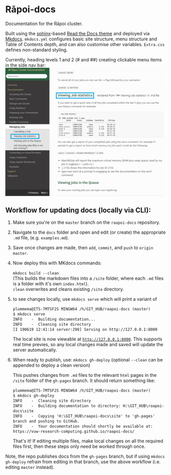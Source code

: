 # Rāpoi-docs
Documentation for the Rāpoi cluster.

Built using the <a href="http://127.0.0.1:8000">sphinx</a>-based <a href="https://docs.readthedocs.io/en/stable/intro/getting-started-with-sphinx.html">Read the Docs theme</a> and deployed via <a href="https://www.mkdocs.org/">Mkdocs</a>. ```mkdocs.yml``` configures basic site structure, menu structure and Table of Contents depth, and can also customise other variables. ```Extra.css``` defines non-standard styling. 

Currently, heading levels 1 and 2 (# and ##) creating clickable menu items in the side nav bar:
![Menu levels example](docs/img/Menu_structure.png)

## Workflow for updating docs (locally via CLI):

1. Make sure you're on the ```master``` branch on the ```raapoi-docs``` repository.

1. Navigate to the ```docs``` folder and open and edit (or create) the appropriate ```.md``` file, (e.g. ```examples.md```).

1. Save once changes are made, then ```add```, ```commit```, and ```push``` to ```origin master```.

1. Now deploy this with MKdocs commands:

	```mkdocs build --clean``` <br>
	(This builds the markdown files into a ```/site``` folder, where each ```.md``` files is a folder with it's own ```index.html```). 
	<br>
	```clean``` overwrites and cleans existing ```/site``` directory. 

1. to see changes locally, use ```mkdocs serve``` which will print a variant of 
	```
	plummema@ITS-7MTSF2S MINGW64 /h/GIT_HUB/raapoi-docs (master)
	$ mkdocs serve
	INFO    -  Building documentation...
	INFO    -  Cleaning site directory
	[I 190619 12:41:14 server:298] Serving on http://127.0.0.1:8000
	```
	The local site is now viewable at <a href="http://127.0.0.1:8000">```http://127.0.0.1:8000```</a>. This supports real time previes, so any local changes made and saved will update the server automatically.

1. When ready to publish, use:
```mkdocs gh-deploy``` (optional ```--clean``` can be appended to deploy a clean version)

	This pushes changes from ```.md``` files to the relevant ```html``` pages in the ```/site``` folder of the ```gh-pages``` branch. 
	It should return something like: 
	```
	plummema@ITS-7MTSF2S MINGW64 /h/GIT_HUB/raapoi-docs (master)
	$ mkdocs gh-deploy
	INFO    -  Cleaning site directory
	INFO    -  Building documentation to directory: H:\GIT_HUB\raapoi-docs\site
	INFO    -  Copying 'H:\GIT_HUB\raapoi-docs\site' to 'gh-pages' branch and pushing to GitHub.
	INFO    -  Your documentation should shortly be available at: https://vuw-research-computing.github.io/raapoi-docs/
	```
	That's it! If editing multiple files, make local changes on all the required files first, then these steps only need be worked through once.

Note, the repo publishes docs from the ```gh-pages``` branch, but if using ```mkdocs gh-deploy``` refrain from editing in that branch, use the above workflow (i.e. editing ```master``` instead).


